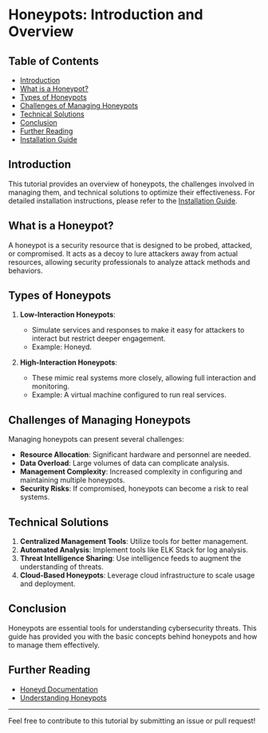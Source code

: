 # Honeypots: Introduction and Overview

## Table of Contents
- [Introduction](#introduction)
- [What is a Honeypot?](#what-is-a-honeypot)
- [Types of Honeypots](#types-of-honeypots)
- [Challenges of Managing Honeypots](#challenges-of-managing-honeypots)
- [Technical Solutions](#technical-solutions)
- [Conclusion](#conclusion)
- [Further Reading](#further-reading)
- [Installation Guide](INSTALLATION_GUIDE.md)

## Introduction
This tutorial provides an overview of honeypots, the challenges involved in managing them, and technical solutions to optimize their effectiveness. For detailed installation instructions, please refer to the [Installation Guide](INSTALLATION_GUIDE.md).

## What is a Honeypot?
A honeypot is a security resource that is designed to be probed, attacked, or compromised. It acts as a decoy to lure attackers away from actual resources, allowing security professionals to analyze attack methods and behaviors.

## Types of Honeypots
1. **Low-Interaction Honeypots**: 
   - Simulate services and responses to make it easy for attackers to interact but restrict deeper engagement.
   - Example: Honeyd.
   
2. **High-Interaction Honeypots**:
   - These mimic real systems more closely, allowing full interaction and monitoring.
   - Example: A virtual machine configured to run real services.

## Challenges of Managing Honeypots
Managing honeypots can present several challenges:
- **Resource Allocation**: Significant hardware and personnel are needed.
- **Data Overload**: Large volumes of data can complicate analysis.
- **Management Complexity**: Increased complexity in configuring and maintaining multiple honeypots.
- **Security Risks**: If compromised, honeypots can become a risk to real systems.

## Technical Solutions
1. **Centralized Management Tools**: Utilize tools for better management.
2. **Automated Analysis**: Implement tools like ELK Stack for log analysis.
3. **Threat Intelligence Sharing**: Use intelligence feeds to augment the understanding of threats.
4. **Cloud-Based Honeypots**: Leverage cloud infrastructure to scale usage and deployment.

## Conclusion
Honeypots are essential tools for understanding cybersecurity threats. This guide has provided you with the basic concepts behind honeypots and how to manage them effectively.

## Further Reading
- [Honeyd Documentation](http://www.honeyd.org/)
- [Understanding Honeypots](https://www.ibm.com/docs/en/cloud-paks/cloud-pak-for-security)

---

Feel free to contribute to this tutorial by submitting an issue or pull request!
